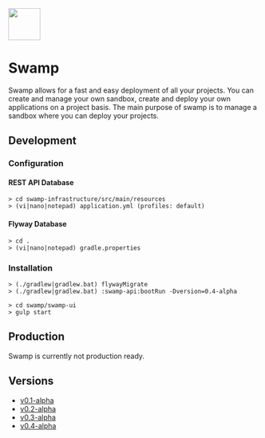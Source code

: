 <img src="https://raw.github.com/DavidOpDeBeeck/swamp/master/swamp-ui/src/assets/img/favicon.png" width="64">

# Swamp

Swamp allows for a fast and easy deployment of all your projects. You can create and manage your own sandbox, create and deploy your own applications on a project basis. The main purpose of swamp is to manage a sandbox where you can deploy your projects.

## Development

### Configuration

#### REST API Database

```
> cd swamp-infrastructure/src/main/resources
> (vi|nano|notepad) application.yml (profiles: default)
```

#### Flyway Database

```
> cd .
> (vi|nano|notepad) gradle.properties
```

### Installation

```
> (./gradlew|gradlew.bat) flywayMigrate
> (./gradlew|gradlew.bat) :swamp-api:bootRun -Dversion=0.4-alpha
```

```
> cd swamp/swamp-ui
> gulp start
```

## Production

Swamp is currently not production ready.

## Versions

- [v0.1-alpha](https://github.com/DavidOpDeBeeck/swamp/releases/tag/v0.1-alpha)
- [v0.2-alpha](https://github.com/DavidOpDeBeeck/swamp/releases/tag/v0.2-alpha)
- [v0.3-alpha](https://github.com/DavidOpDeBeeck/swamp/releases/tag/v0.3-alpha)
- [v0.4-alpha](https://github.com/DavidOpDeBeeck/swamp/releases/tag/v0.4-alpha)
